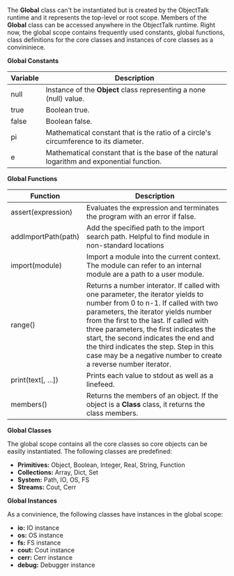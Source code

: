 The **Global** class can't be instantiated but is created by the ObjectTalk runtime
and it represents the top-level or root scope. Members of the **Global** class
can be accessed anywhere in the ObjectTalk runtime. Right now, the global scope
contains frequently used constants, global functions, class definitions for the
core classes and instances of core classes as a convininiece.

**Global Constants**

| Variable | Description |
| ------ | ----------- |
| null | Instance of the **Object** class representing a none (null) value. |
| true | Boolean true. |
| false | Boolean false. |
| pi | Mathematical constant that is the ratio of a circle's circumference to its diameter. |
| e | Mathematical constant that is the base of the natural logarithm and exponential function. |

**Global Functions**

| Function | Description |
| ------ | ----------- |
| assert(expression) | Evaluates the expression and terminates the program with an error if false. |
| addImportPath(path) | Add the specified path to the import search path. Helpful to find module in non-standard locations |
| import(module) | Import a module into the current context. The module can refer to an internal module are a path to a user module. |
| range() | Returns a number interator. If called with one parameter, the iterator yields to number from 0 to n-1. If called with two parameters, the iterator yields number from the first to the last. If called with three parameters, the first indicates the start, the second indicates the end and the third indicates the step. Step in this case may be a negative number to create a reverse number iterator. |
| print(text[, ...]) | Prints each value to stdout as well as a linefeed. |
| members() | Returns the members of an object. If the object is a **Class** class, it returns the class members. |

**Global Classes**

The global scope contains all the core classes so core objects can be easilly instantiated. The following classes are predefined:
- **Primitives:** Object, Boolean, Integer, Real, String, Function
- **Collections:** Array, Dict, Set
- **System:** Path, IO, OS, FS
- **Streams:** Cout, Cerr

**Global Instances**

As a convinience, the following classes have instances in the global scope:

- **io:** IO instance
- **os:** OS instance
- **fs:** FS instance
- **cout:** Cout instance
- **cerr:** Cerr instance
- **debug:** Debugger instance

